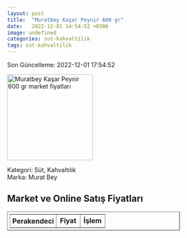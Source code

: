 ```yaml
---
layout: post
title:  "Muratbey Kaşar Peynir 600 gr"
date:   2022-12-01 14:54:52 +0300
image: undefined
categories: sut-kahvaltilik
tags: sut-kahvaltilik
---
```


Son Güncelleme: 2022-12-01 17:54:52

<img src="undefined" width="200" alt="Muratbey Kaşar Peynir 600 gr market fiyatları" />

Kategori: Süt, Kahvaltılık
<br />
Marka: Murat Bey

<h2>Market ve Online Satış Fiyatları</h2>

<table border="1" style="padding: 5px;width:80%;">
  <tr>
    <td style="padding: 5px;"><strong>Perakendeci</strong></td>
    <td><strong>Fiyat</strong></td>
    <td><strong>İşlem</strong></td>
  </tr>
  
</table>
